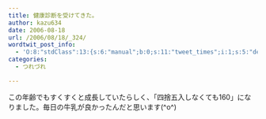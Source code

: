 ```yaml
---
title: 健康診断を受けてきた。
author: kazu634
date: 2006-08-18
url: /2006/08/18/_324/
wordtwit_post_info:
  - 'O:8:"stdClass":13:{s:6:"manual";b:0;s:11:"tweet_times";i:1;s:5:"delay";i:0;s:7:"enabled";i:1;s:10:"separation";s:2:"60";s:7:"version";s:3:"3.7";s:14:"tweet_template";b:0;s:6:"status";i:2;s:6:"result";a:0:{}s:13:"tweet_counter";i:2;s:13:"tweet_log_ids";a:1:{i:0;i:2499;}s:9:"hash_tags";a:0:{}s:8:"accounts";a:1:{i:0;s:7:"kazu634";}}'
categories:
  - つれづれ

---
```

<div class="section">
<p>
    この年齢でもすくすくと成長していたらしく、「四捨五入しなくても160」になりました。毎日の牛乳が良かったんだと思います(^o^)
</p>
</div>